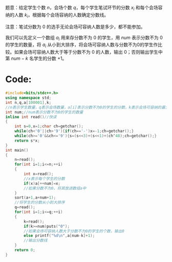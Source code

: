 题意：给定学生个数 $n$，会场个数 $q$，每个学生笔试环节的分数 $x_i$ 和每个会场容纳的人数 $k_i$，根据每个会场容纳的人数确定分数线。

注意：笔试分数为 $0$ 的选手无论会场可容纳人数是多少，都不能参加。

我们可以先定义一个数组 $a_i$ 用来存分数不为 $0$ 的学生，用 $num$ 表示分数不为 $0$ 的学生的数量，将 $a_i$ 从小到大排序，将会场可容纳人数与分数不为0的学生作比较。如果会场可容纳人数大于等于分数不为 $0$ 的人数，输出 $0$；否则输出学生中第 $num-k$ 名学生的分数 $+1$。

# Code:
```cpp
#include<bits/stdc++.h>
using namespace std;
int n,q,a[100001],k;
//n表示学生数量，q表示会场数量，a[i]表示分数不为0的学生的分数，k表示会场可容纳的最大人数
int num;//num表示分数不为0的学生的数量
inline int read()//快读
{
	int s=0,x=1;char ch=getchar();
	while(ch<'0'||ch>'9'){if(ch=='-')x=-1;ch=getchar();}
	while(ch>='0'&&ch<='9'){s=(s<<3)+(s<<1)+(ch^48);ch=getchar();}
	return s*x;
}
int main()
{
	n=read();
	for(int i=1;i<=n;++i)
	{
		int x=read();
        //x表示每个学生的分数
		if(x)a[++num]=x;
        //如果分数不为0，将其放进数组a中
	}
	sort(a+1,a+num+1);
    //将学生的分数从小到大排序
	q=read();
	for(int i=1;i<=q;++i)
	{
		k=read();
		if(k>=num)puts("0");
        //如果会场可容纳人数大于分数不为0的学生的个数，输出0
		else printf("%d\n",a[num-k]+1);
        //输出分数线
	}
	return 0;
}
```

